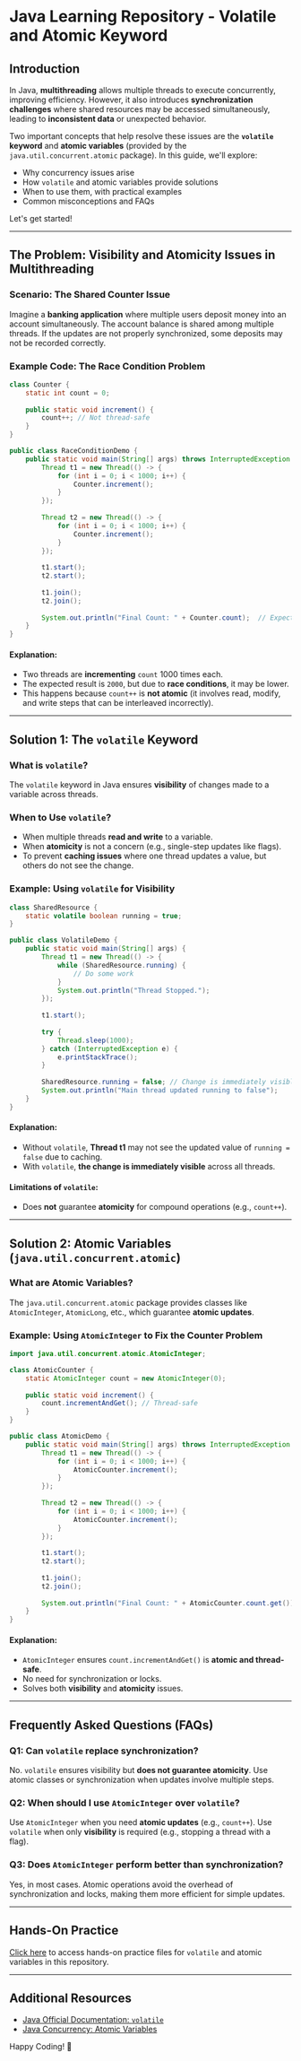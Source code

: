 # Java Learning Repository - Volatile and Atomic Keyword

## Introduction
In Java, **multithreading** allows multiple threads to execute concurrently, improving efficiency. However, it also introduces **synchronization challenges** where shared resources may be accessed simultaneously, leading to **inconsistent data** or unexpected behavior.

Two important concepts that help resolve these issues are the **`volatile` keyword** and **atomic variables** (provided by the `java.util.concurrent.atomic` package). In this guide, we'll explore:

- Why concurrency issues arise
- How `volatile` and atomic variables provide solutions
- When to use them, with practical examples
- Common misconceptions and FAQs

Let's get started!

---

## The Problem: Visibility and Atomicity Issues in Multithreading

### Scenario: The Shared Counter Issue
Imagine a **banking application** where multiple users deposit money into an account simultaneously. The account balance is shared among multiple threads. If the updates are not properly synchronized, some deposits may not be recorded correctly.

### Example Code: The Race Condition Problem
```java
class Counter {
    static int count = 0;
    
    public static void increment() {
        count++; // Not thread-safe
    }
}

public class RaceConditionDemo {
    public static void main(String[] args) throws InterruptedException {
        Thread t1 = new Thread(() -> {
            for (int i = 0; i < 1000; i++) {
                Counter.increment();
            }
        });
        
        Thread t2 = new Thread(() -> {
            for (int i = 0; i < 1000; i++) {
                Counter.increment();
            }
        });
        
        t1.start();
        t2.start();
        
        t1.join();
        t2.join();
        
        System.out.println("Final Count: " + Counter.count);  // Expected 2000, but output varies!
    }
}
```
#### Explanation:
- Two threads are **incrementing** `count` 1000 times each.
- The expected result is `2000`, but due to **race conditions**, it may be lower.
- This happens because `count++` is **not atomic** (it involves read, modify, and write steps that can be interleaved incorrectly).

---

## Solution 1: The `volatile` Keyword

### What is `volatile`?
The `volatile` keyword in Java ensures **visibility** of changes made to a variable across threads.

### When to Use `volatile`?
- When multiple threads **read and write** to a variable.
- When **atomicity** is not a concern (e.g., single-step updates like flags).
- To prevent **caching issues** where one thread updates a value, but others do not see the change.

### Example: Using `volatile` for Visibility
```java
class SharedResource {
    static volatile boolean running = true;
}

public class VolatileDemo {
    public static void main(String[] args) {
        Thread t1 = new Thread(() -> {
            while (SharedResource.running) {
                // Do some work
            }
            System.out.println("Thread Stopped.");
        });
        
        t1.start();
        
        try {
            Thread.sleep(1000);
        } catch (InterruptedException e) {
            e.printStackTrace();
        }
        
        SharedResource.running = false; // Change is immediately visible to t1
        System.out.println("Main thread updated running to false");
    }
}
```
#### Explanation:
- Without `volatile`, **Thread t1** may not see the updated value of `running = false` due to caching.
- With `volatile`, **the change is immediately visible** across all threads.

#### Limitations of `volatile`:
- Does **not** guarantee **atomicity** for compound operations (e.g., `count++`).

---

## Solution 2: Atomic Variables (`java.util.concurrent.atomic`)

### What are Atomic Variables?
The `java.util.concurrent.atomic` package provides classes like `AtomicInteger`, `AtomicLong`, etc., which guarantee **atomic updates**.

### Example: Using `AtomicInteger` to Fix the Counter Problem
```java
import java.util.concurrent.atomic.AtomicInteger;

class AtomicCounter {
    static AtomicInteger count = new AtomicInteger(0);
    
    public static void increment() {
        count.incrementAndGet(); // Thread-safe
    }
}

public class AtomicDemo {
    public static void main(String[] args) throws InterruptedException {
        Thread t1 = new Thread(() -> {
            for (int i = 0; i < 1000; i++) {
                AtomicCounter.increment();
            }
        });
        
        Thread t2 = new Thread(() -> {
            for (int i = 0; i < 1000; i++) {
                AtomicCounter.increment();
            }
        });
        
        t1.start();
        t2.start();
        
        t1.join();
        t2.join();
        
        System.out.println("Final Count: " + AtomicCounter.count.get());  // Always 2000
    }
}
```
#### Explanation:
- `AtomicInteger` ensures `count.incrementAndGet()` is **atomic and thread-safe**.
- No need for synchronization or locks.
- Solves both **visibility** and **atomicity** issues.

---

## Frequently Asked Questions (FAQs)

### Q1: Can `volatile` replace synchronization?
No. `volatile` ensures visibility but **does not guarantee atomicity**. Use atomic classes or synchronization when updates involve multiple steps.

### Q2: When should I use `AtomicInteger` over `volatile`?
Use `AtomicInteger` when you need **atomic updates** (e.g., `count++`). Use `volatile` when only **visibility** is required (e.g., stopping a thread with a flag).

### Q3: Does `AtomicInteger` perform better than synchronization?
Yes, in most cases. Atomic operations avoid the overhead of synchronization and locks, making them more efficient for simple updates.

---

## Hands-On Practice
[Click here](repository_link/volatile_atomic_examples) to access hands-on practice files for `volatile` and atomic variables in this repository.

---

## Additional Resources
- [Java Official Documentation: `volatile`](https://docs.oracle.com/javase/tutorial/essential/concurrency/volatile.html)
- [Java Concurrency: Atomic Variables](https://docs.oracle.com/javase/8/docs/api/java/util/concurrent/atomic/package-summary.html)

Happy Coding! 🚀

